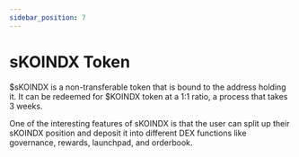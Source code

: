 ```yaml
---
sidebar_position: 7
---
```


# sKOINDX Token

$sKOINDX is a non-transferable token that is bound to the address holding it. It can be redeemed for $KOINDX token at a 1:1 ratio, a process that takes 3 weeks.

One of the interesting features of sKOINDX is that the user can split up their sKOINDX position and deposit it into different DEX functions like governance, rewards, launchpad, and orderbook.